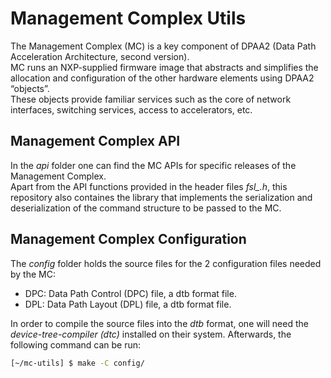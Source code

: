 # Management Complex Utils

The Management Complex (MC) is a key component of DPAA2 (Data Path
Acceleration Architecture, second version).  
MC runs an NXP-supplied firmware image that abstracts and simplifies the
allocation and configuration of the other hardware elements using DPAA2
“objects”.  
These objects provide familiar services such as the core of network
interfaces, switching services, access to accelerators, etc.

## Management Complex API

In the *api* folder one can find the MC APIs for specific releases of
the Management Complex.  
Apart from the API functions provided in the
header files *fsl_.h*, this repository also containes the library that
implements the serialization and deserialization of the command
structure to be passed to the MC.

## Management Complex Configuration

The *config* folder holds the source files for the 2 configuration files
needed by the MC:
 * DPC: Data Path Control (DPC) file, a dtb format file.
 * DPL: Data Path Layout (DPL) file, a dtb format file.

In order to compile the source files into the *dtb* format, one will need
the *device-tree-compiler (dtc)* installed on their system. Afterwards,
the following command can be run:

```bash
[~/mc-utils] $ make -C config/
```

